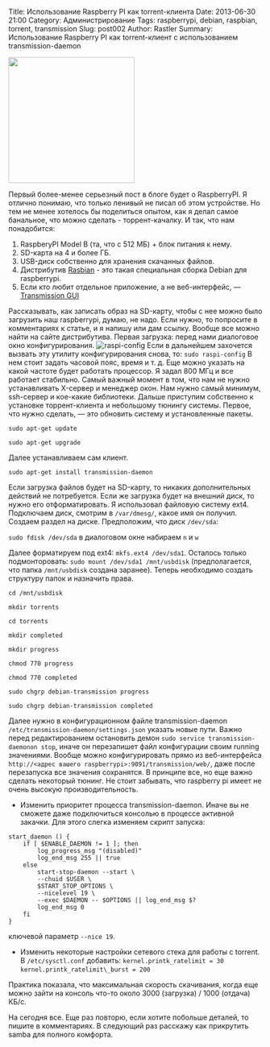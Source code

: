 Title: Использование Raspberry PI как torrent-клиента
Date: 2013-06-30 21:00
Category: Администрирование
Tags: raspberrypi, debian, raspbian, torrent, transmission
Slug: post002
Author: Rastler
Summary: Использование Raspberry PI как torrent-клиент с использованием transmission-daemon

<img src="/static/images/raspberrypi-logo.png" height="250px" width="250px" />

Первый более-менее серьезный пост в блоге будет о RaspberryPI. Я отлично понимаю, что только ленивый не писал об этом устройстве. Но тем не менее хотелось бы поделиться опытом, как я делал самое банальное, что можно сделать - торрент-качалку. И так, что нам понадобится:

1.  RaspberyPI Model B (та, что с 512 МБ) + блок питания к нему.
2.  SD-карта на 4 и более ГБ.
3.  USB-диск собственно для хранения скачанных файлов.
4.  Дистрибутив [Rasbian](http://www.raspbian.org/) - это такая специальная сборка Debian для raspberrypi.
5. Если кто любит отдельное приложение, а не веб-интерфейс, — [Transmission GUI](https://code.google.com/p/transmisson-remote-gui/)

Рассказывать, как записать образ на SD-карту, чтобы с нее можно было загрузить наш raspberrypi, думаю, не надо. Если нужно, то попросите в комментариях к статье, и я напишу или дам ссылку. Вообще все можно найти на сайте дистрибутива.
Первая загрузка: перед нами диалоговое окно конфигурирования.
![raspi-config](/static/images/raspi-config.png)
Если в дальнейшем захочется вызвать эту утилиту конфигурирования снова, то:
`sudo raspi-config`
В нем стоит задать часовой пояс, время и т. д. Еще можно указать на какой частоте будет работать процессор. Я задал 800 МГц и все работает стабильно. Самый важный момент в том, что нам не нужно устанавливать X-сервер и менеджер окон. Нам нужно самый минимум, ssh-сервер и кое-какие библиотеки.
Дальше приступим собственно к установке торрент-клиента и небольшому тюнингу системы.
Первое, что нужно сделать, — это обновить систему и установленные пакеты.

`sudo apt-get update`

`sudo apt-get upgrade`

Далее устанавливаем сам клиент.

`sudo apt-get install transmission-daemon`

Если загрузка файлов будет на SD-карту, то никаких дополнительных действий не потребуется. Если же загрузка будет на внешний диск, то нужно его отформатировать. Я использовал файловую систему ext4. Подключаем диск, смотрим в `/var/dmesg/`, какое имя он получил. Создаем раздел на диске. Предположим, что диск `/dev/sda`:

`sudo fdisk /dev/sda` 
в диалоговом окне набираем `n` и `w`

Далее форматируем под ext4: `mkfs.ext4 /dev/sda1`.
Осталось только подмонторовать:
`sudo mount /dev/sda1 /mnt/usbdisk` (предполагается, что папка `/mnt/usbdisk` создана заранее). 
Теперь необходимо создать структуру папок и назначить права.

`cd /mnt/usbdisk`

`mkdir torrents`

`cd torrents`

`mkdir completed`

`mkdir progress`

`chmod 770 progress`

`chmod 770 completed`

`sudo chgrp debian-transmission progress`

`sudo chgrp debian-transmission completed`

Далее нужно в конфигурационном файле transmission-daemon `/etc/transmission-daemon/settings.json` указать новые пути. Важно перед редактированием остановить демон `sudo service transmission-daemonon stop`, иначе он перезапишет файл конфигурации своим running значениями. Вообще можно конфигурировать прямо из веб-интерфейса `http://<адрес вашего raspberrypi>:9091/transmission/web/`, даже после перезапуска все значения сохранятся. 
В принципе все, но еще важно сделать некоторый тюнинг. Не стоит забывать, что raspberry pi имеет не очень высокую производительность.

- Изменить приоритет процесса transmission-daemon. Иначе вы не сможете даже подключиться консолью в процессе активной закачки. Для этого слегка изменяем скрипт запуска:
```
start_daemon () {
    if [ $ENABLE_DAEMON != 1 ]; then
        log_progress_msg "(disabled)"
		log_end_msg 255 || true
    else
        start-stop-daemon --start \
        --chuid $USER \
		$START_STOP_OPTIONS \
		--nicelevel 19 \
        --exec $DAEMON -- $OPTIONS || log_end_msg $?
		log_end_msg 0
    fi
}
``` 
ключевой параметр `--nice 19`.

- Изменить некоторые настройки сетевого стека для работы с torrent. В `/etc/sysctl.conf` добавить: 
		`kernel.printk_ratelimit = 30`
		`kernel.printk_ratelimit\_burst = 200`

Практика показала, что максимальная скорость скачивания, когда еще можно зайти на консоль что-то около 3000 (загрузка) / 1000 (отдача) КБ/c.

На сегодня все. Еще раз повторю, если хотите побольше деталей, то пишите в комментариях. В следующий раз расскажу как прикрутить samba для полного комфорта. 
